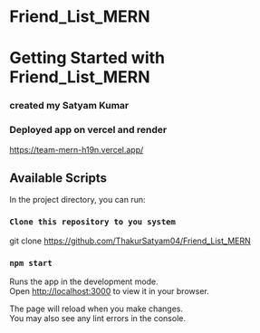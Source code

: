 # Friend_List_MERN
# Getting Started with Friend_List_MERN
### created my Satyam Kumar

### Deployed app on vercel and render

https://team-mern-h19n.vercel.app/

## Available Scripts

In the project directory, you can run:

### `Clone this repository to you system`

git clone https://github.com/ThakurSatyam04/Friend_List_MERN

### `npm start`

Runs the app in the development mode.\
Open [http://localhost:3000](http://localhost:3000) to view it in your browser.

The page will reload when you make changes.\
You may also see any lint errors in the console.

